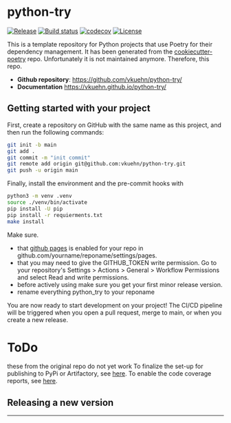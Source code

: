 # python-try

[![Release](https://img.shields.io/badge/release-latest-blue)](https://github.com/vkuehn/python-try/releases/latest)
[![Build status](https://img.shields.io/github/actions/workflow/status/vkuehn/python-try/main.yml?branch=main)](https://github.com/vkuehn/python-try/actions/workflows/main.yml?query=branch%3Amain)
[![codecov](https://codecov.io/gh/vkuehn/python-try/branch/main/graph/badge.svg)](https://codecov.io/gh/vkuehn/python-try)
[![License](https://img.shields.io/badge/license-MIT-green)](https://github.com/vkuehn/python-try/blob/main/LICENSE)

This is a template repository for Python projects that use Poetry for their dependency management.
It has been generated from the [cookiecutter-poetry](https://fpgmaas.github.io/cookiecutter-poetrycookiecutter-poetry) repo.
Unfortunately it is not maintained anymore. Therefore, this repo.

- **Github repository**: <https://github.com/vkuehn/python-try/>
- **Documentation** <https://vkuehn.github.io/python-try/>

## Getting started with your project

First, create a repository on GitHub with the same name as this project, and then run the following commands:

```bash
git init -b main
git add .
git commit -m "init commit"
git remote add origin git@github.com:vkuehn/python-try.git
git push -u origin main
```

Finally, install the environment and the pre-commit hooks with

```bash
python3 -m venv .venv
source ./venv/bin/activate
pip install -U pip
pip install -r requierments.txt
make install
```

Make sure.

- that [github pages](https://vkuehn.github.io/python-try/) is enabled for your repo in
  github.com/yourname/reponame/settings/pages.
- that you may need to give the GITHUB_TOKEN write permission.
  Go to your repository's Settings > Actions > General > Workflow Permissions and select Read and write permissions.
- before actively using make sure you get your first minor release version.
- rename everything python_try to your reponame

You are now ready to start development on your project!
The CI/CD pipeline will be triggered when you open a pull request, merge to main, or when you create a new release.

# ToDo

these from the original repo do not yet work
To finalize the set-up for publishing to PyPi or Artifactory, see [here](https://fpgmaas.github.io/cookiecutter-poetry/features/publishing/#set-up-for-pypi).
To enable the code coverage reports, see [here](https://fpgmaas.github.io/cookiecutter-poetry/features/codecov/).

## Releasing a new version

---
